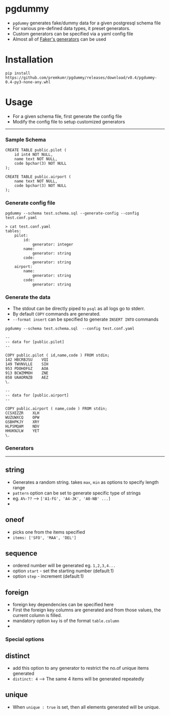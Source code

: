 # pgdummy
- `pgdummy` generates fake/dummy data for a given postgresql schema file
- For various pre-defined data types, it preset generators.
- Custom generators can be specified via a yaml config file
- Almost all of [Faker's generators](https://faker.readthedocs.io/en/master/providers/baseprovider.html) can be used

# Installation
```
pip install https://github.com/premkumr/pgdummy/releases/download/v0.4/pgdummy-0.4-py3-none-any.whl
```

# Usage
- For a given schema file, first generate the config file
- Modify the config file to setup customized generators
---
### Sample Schema
```
CREATE TABLE public.pilot (
    id int4 NOT NULL,
    name text NOT NULL,
    code bpchar(3) NOT NULL
);

CREATE TABLE public.airport (
    name text NOT NULL,
    code bpchar(3) NOT NULL
);
```
### Generate config file
```
pgdummy --schema test.schema.sql --generate-config --config test.conf.yaml

> cat test.conf.yaml
tables:
    pilot:
        id:
            generator: integer
        name:
            generator: string
        code:
            generator: string
    airport:
        name:
            generator: string
        code:
            generator: string
```

### Generate the data
- The stdout can be directly piped to `psql` as all logs go to stderr.
- By default `COPY` commands are generated. 
- `--format insert` can be specified to generate `INSERT INTO` commands
```
pgdummy --schema test.schema.sql  --config test.conf.yaml

--
-- data for [public.pilot]
--

COPY public.pilot ( id,name,code ) FROM stdin;
142	HBCRBJSU	VQI
149	TWVNVLLE	SIH
953	PDOHOFGZ	AOA
913	BCWZMMOH	ZNE
858	UAAORNZB	AEZ
\.

--
-- data for [public.airport]
--

COPY public.airport ( name,code ) FROM stdin;
CCSXEZZR	XLH
WUZUWXCQ	OPW
GSBHPKJY	XRY
HLPSMQAM	NDV
HHUKNJLW	YET
\.
```
### Generators
---
## string
- Generates a random string. takes `max`, `min` as options to specify length range
- `pattern` option can be set to generate specific type of strings
- eg. `A%-??` --> `['A1-FG', 'A4-JK', 'A0-NB' ...]`
- 
## oneof
- picks one from the items specified
- `items: ['SFO', 'MAA', 'DEL']`

## sequence
- ordered number will be generated eg. `1,2,3,4...`
- option `start` - set the starting number (default:1)
- option `step` - increment (default:1)

## foreign
- foreign key dependencies can be specified here
- First the foreign key columns are generated and from those values, the current column is filled.
- mandatory option `key` is of the format `table.column`
- 
### Special options
## distinct
- add this option to any generator to restrict the no.of unique items generated
- `distinct: 4` --> The same 4  items will be generated repeatedly

## unique
- When `unique : true` is set, then all elements generated will be unique.




